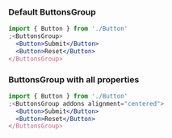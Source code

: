 ### Default ButtonsGroup

```jsx
import { Button } from './Button'
;<ButtonsGroup>
  <Button>Submit</Button>
  <Button>Reset</Button>
</ButtonsGroup>
```

### ButtonsGroup with all properties

```jsx
import { Button } from './Button'
;<ButtonsGroup addons alignment="centered">
  <Button>Submit</Button>
  <Button>Reset</Button>
</ButtonsGroup>
```
